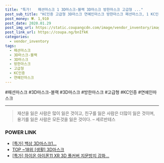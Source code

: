 ```yaml
--- 
title: "특가!   패션마스크 1 3D마스크-블랙 3D마스크 방한마스크 고급형 ..." 
post_sub_title: "KC인증 고급형 3D마스크 연예인마스크 방한마스크 패션마스크, 1 KC인증 고급형 3D마스크-블랙" 
post_money: ₩. 1,910 
post_date: 2020.01.29 
post_img_url: https://static.coupangcdn.com/image/vendor_inventory/images/2018/04/01/14/2/51854fc0-afd3-4210-9855-2c804ecbec28.jpg 
post_link_url: https://coupa.ng/bnIfkK 
categories: 
  - vendor_inventory 
tags: 
  - 패션마스크 
  - 3D마스크-블랙 
  - 3D마스크 
  - 방한마스크 
  - 고급형 
  - KC인증 
  - 연예인마스크 
--- 
```

  #패션마스크 #3D마스크-블랙 #3D마스크 #방한마스크 #고급형 #KC인증 #연예인마스크 
<hr> 

> 재산을 잃은 사람은 많이 잃은 것이고, 친구를 잃은 사람은 더많이 잃은 것이며, 용기를 잃은 사람은 모든것을 잃은 것이다. – 세르반테스 


### POWER LINK

* <a href="https://blog.naver.com/santokki14/221788826594" target="_blank">[특가] 백상 3D마스크1...</a>
* <a href="https://blog.naver.com/an0733/221788438883" target="_blank"> TOP ~18위 [생활] 3D마스크</a>
* <a href="https://blog.naver.com/an0733/221791090693" target="_blank">[특가] 하이온 아이폰11 XR 3D 풀커버 지문방지 강화...</a>
